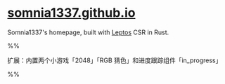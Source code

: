 # [somnia1337.github.io](https://somnia1337.github.io)

Somnia1337's homepage, built with [Leptos](https://github.com/leptos-rs/leptos) CSR in Rust.

%%

扩展：内置两个小游戏「2048」「RGB 猜色」和进度跟踪组件「in_progress」

%%